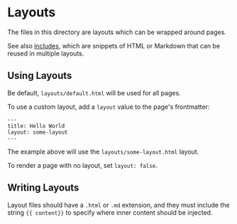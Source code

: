 # Layouts

The files in this directory are layouts which can be wrapped around pages.

See also [includes](includes), which are snippets of HTML or Markdown that
can be reused in multiple layouts.

## Using Layouts

Be default, `layouts/default.html` will be used for all pages.

To use a custom layout, add a `layout` value to the page's frontmatter:

```
---
title: Hello World
layout: some-layout
---
```

The example above will use the `layouts/some-layout.html` layout.

To render a page with no layout, set `layout: false`.

## Writing Layouts

Layout files should have a `.html` or `.md` extension, and they
must include the string `{{ content}}` to specify where inner content should
be injected.
